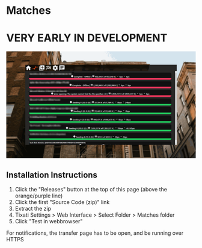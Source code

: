 # Matches

# VERY EARLY IN DEVELOPMENT

![image](https://github.com/theLMGN/Matches/blob/master/screenshot.png?raw=true)

## Installation Instructions

1. Click the "Releases" button at the top of this page (above the orange/purple line)
2. Click the first "Source Code (zip)" link
3. Extract the zip
4. Tixati Settings > Web Interface > Select Folder > Matches folder
5. Click "Test in webbrowser"

For notifications, the transfer page has to be open, and be running over HTTPS
